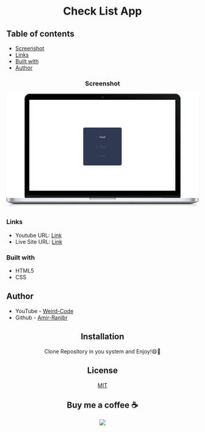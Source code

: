 <div align="center">
 
# Check List App
</div>

## Table of contents

- [Screenshot](#screenshot)
- [Links](#links)
- [Built with](#built-with)
- [Author](#author)

<div align="center">

### Screenshot

![](images/laptop.png)

</div>

### Links

- Youtube URL: [Link](https://youtu.be/15sT11-xlzk)
- Live Site URL: [Link](https://amir-ranjbr.github.io/checkListSimple)

### Built with

- HTML5
- CSS

## Author

- YouTube - [Weird-Code](https://www.youtube.com/@Weird-Code)
- Github - [Amir-Ranjbr](https://github.com/Amir-Ranjbr)

<div align="center">

## Installation

Clone Repository in you system and Enjoy!😄🎉

## License

[MIT](LICENSE)

## Buy me a coffee ☕

<a href="https://www.buymeacoffee.com/amir.ranjbr"><img src="https://img.buymeacoffee.com/button-api/?text=Buy me a coffee&emoji=&slug=amir.ranjbr&button_colour=BD5FFF&font_colour=ffffff&font_family=Cookie&outline_colour=000000&coffee_colour=FFDD00" /></a>

</div>
<!-- 
┌───────────────────┐              ┌──────────────────┐
│                   │              │ YT: @Weird-Code  │
│  Follow For More  │  ──────────► │                  │
│                   │              │ Git: Amir-Ranjbr │
└───────────────────┘              └──────────────────┘
 -->

